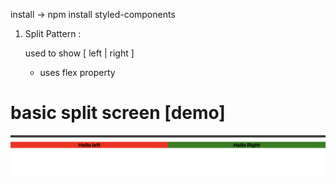 install -> npm install styled-components


1. Split Pattern :
   
    used to show 
       [    left   |  right    ]
    
    - uses flex property 
# basic split screen [demo]
![Alt text](image-1.png)


